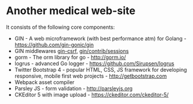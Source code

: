 Another medical web-site
===============

It consists of the following core components:

- GIN - A web microframework (with best performance atm) for Golang - https://github.com/gin-gonic/gin
- GIN middlewares [gin-csrf](https://github.com/utrack/gin-csrf), [gin/contrib/sessions](https://github.com/gin-gonic/contrib/tree/master/sessions)
- gorm - The orm library for go - http://gorm.io/
- logrus - advanced Go logger - https://github.com/Sirupsen/logrus
- Twitter Bootstrap 4 - popular HTML, CSS, JS framework for developing responsive, mobile first web projects - http://getbootstrap.com
- Webpack asset compiler
- Parsley JS - form validation - http://parsleyjs.org
- CKEditor 5 with image upload - https://ckeditor.com/ckeditor-5/

